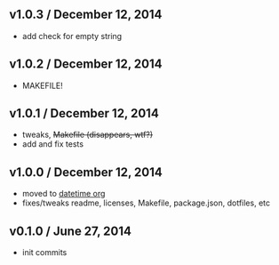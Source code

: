 ## v1.0.3 / December 12, 2014
- add check for empty string

## v1.0.2 / December 12, 2014
- MAKEFILE!

## v1.0.1 / December 12, 2014
- tweaks, ~~Makefile (disappears, wtf?)~~
- add and fix tests

## v1.0.0 / December 12, 2014
- moved to [datetime org](https://github.com/datetime)
- fixes/tweaks readme, licenses, Makefile, package.json, dotfiles, etc

## v0.1.0 / June 27, 2014
- init commits

